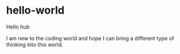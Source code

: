 # hello-world

Hello hub

I am new to the coding world and hope I can bring a different type of thinking into this world. 
